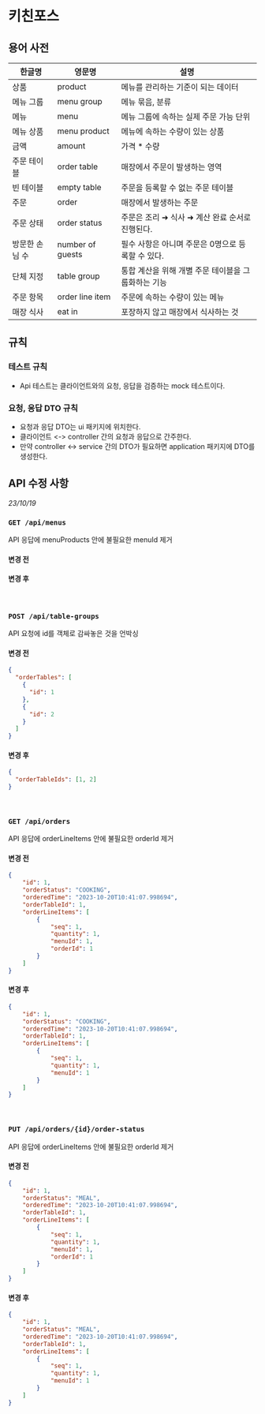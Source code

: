 # 키친포스

## 용어 사전

| 한글명 | 영문명 | 설명 |
| --- | --- | --- |
| 상품 | product | 메뉴를 관리하는 기준이 되는 데이터 |
| 메뉴 그룹 | menu group | 메뉴 묶음, 분류 |
| 메뉴 | menu | 메뉴 그룹에 속하는 실제 주문 가능 단위 |
| 메뉴 상품 | menu product | 메뉴에 속하는 수량이 있는 상품 |
| 금액 | amount | 가격 * 수량 |
| 주문 테이블 | order table | 매장에서 주문이 발생하는 영역 |
| 빈 테이블 | empty table | 주문을 등록할 수 없는 주문 테이블 |
| 주문 | order | 매장에서 발생하는 주문 |
| 주문 상태 | order status | 주문은 조리 ➜ 식사 ➜ 계산 완료 순서로 진행된다. |
| 방문한 손님 수 | number of guests | 필수 사항은 아니며 주문은 0명으로 등록할 수 있다. |
| 단체 지정 | table group | 통합 계산을 위해 개별 주문 테이블을 그룹화하는 기능 |
| 주문 항목 | order line item | 주문에 속하는 수량이 있는 메뉴 |
| 매장 식사 | eat in | 포장하지 않고 매장에서 식사하는 것 |

## 규칙
### 테스트 규칙
- Api 테스트는 클라이언트와의 요청, 응답을 검증하는 mock 테스트이다.

### 요청, 응답 DTO 규칙
- 요청과 응답 DTO는 ui 패키지에 위치한다.
- 클라이언트 <-> controller 간의 요청과 응답으로 간주한다.
- 만약 controller <-> service 간의 DTO가 필요하면 application 패키지에 DTO를 생성한다.

## API 수정 사항
_23/10/19_
### `GET /api/menus` 
API 응답에 menuProducts 안에 불필요한 menuId 제거
#### 변경 전


#### 변경 후

<br>

### `POST /api/table-groups` 
API 요청에 id를 객체로 감싸놓은 것을 언박싱
#### 변경 전
```json
{
  "orderTables": [
    {
      "id": 1
    },
    {
      "id": 2
    }
  ]
}
```
#### 변경 후
```json
{
  "orderTableIds": [1, 2]
}
```

<br>

### `GET /api/orders`
API 응답에 orderLineItems 안에 불필요한 orderId 제거
#### 변경 전
```json
{
    "id": 1,
    "orderStatus": "COOKING",
    "orderedTime": "2023-10-20T10:41:07.998694",
    "orderTableId": 1,
    "orderLineItems": [
        {
            "seq": 1,
            "quantity": 1,
            "menuId": 1,
            "orderId": 1
        }
    ]
}
```

#### 변경 후
```json
{
    "id": 1,
    "orderStatus": "COOKING",
    "orderedTime": "2023-10-20T10:41:07.998694",
    "orderTableId": 1,
    "orderLineItems": [
        {
            "seq": 1,
            "quantity": 1,
            "menuId": 1
        }
    ]
}
```
<br>

### `PUT /api/orders/{id}/order-status`
API 응답에 orderLineItems 안에 불필요한 orderId 제거
#### 변경 전
```json
{
    "id": 1,
    "orderStatus": "MEAL",
    "orderedTime": "2023-10-20T10:41:07.998694",
    "orderTableId": 1,
    "orderLineItems": [
        {
            "seq": 1,
            "quantity": 1,
            "menuId": 1,
            "orderId": 1
        }
    ]
}
```

#### 변경 후
```json
{
    "id": 1,
    "orderStatus": "MEAL",
    "orderedTime": "2023-10-20T10:41:07.998694",
    "orderTableId": 1,
    "orderLineItems": [
        {
            "seq": 1,
            "quantity": 1,
            "menuId": 1
        }
    ]
}
```
